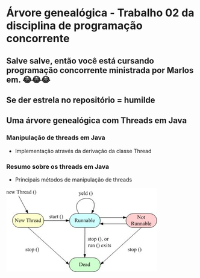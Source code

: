 
# Árvore genealógica - Trabalho 02 da disciplina de programação concorrente

## Salve salve, então você está cursando programação concorrente ministrada por Marlos em. 😂😂😂
## Se der estrela no repositório = humilde

## Uma árvore genealógica com Threads em Java

### Manipulação de threads em Java

- Implementação através da derivação da classe Thread

### Resumo sobre os threads em Java

- Principais métodos de manipulação
de threads

![Processo de Threads em Java](threads.jpg)
